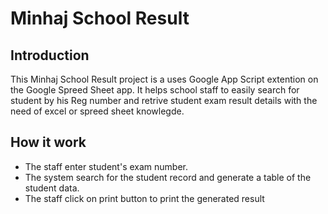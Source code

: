 # Minhaj School Result

## Introduction
This Minhaj School Result project is a uses Google App Script extention on the Google Spreed Sheet app. It helps school staff to easily search for student by his Reg number and retrive student exam result details with the need of excel or spreed sheet knowlegde.

## How it work
- The staff enter student's exam number.
- The system search for the student record and generate a table of the student data.
- The staff click on print button to print the generated result
